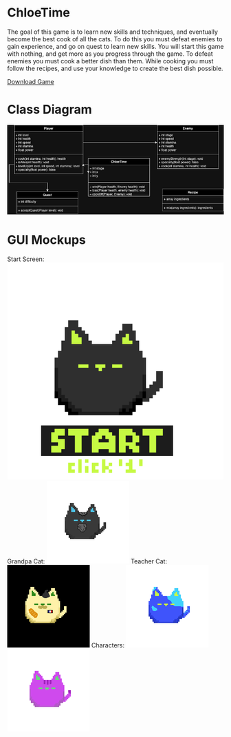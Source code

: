 # ChloeTime
The goal of this game is to learn new skills and techniques, and eventually become the best cook of all the cats. To do this you must defeat enemies to gain experience, and go on quest to learn new skills. You will start this game with nothing, and get more as you progress through the game. To defeat enemies you must cook a better dish than them. While cooking you must follow the recipes, and use your knowledge to create the best dish possible.

[Download Game](https://github.com/Chloe-Zou/ChloeTime/blob/main/src/chloeTime.zip)

# Class Diagram
![Class Diagram](https://github.com/Chloe-Zou/ChloeTime/blob/main/images/cdcookoff.drawio.png?raw=true)

# GUI Mockups
Start Screen:
![Start Screen](https://github.com/Chloe-Zou/ChloeTime/blob/main/images/start.png?raw=true)
Grandpa Cat:
![Grandpa Cat](https://github.com/Chloe-Zou/ChloeTime/blob/main/images/gramps.png?raw=true)
Teacher Cat:
![TEacher](https://github.com/Chloe-Zou/ChloeTime/blob/main/images/onion.png?raw=true)
Characters:
![Blue Cat](https://github.com/Chloe-Zou/ChloeTime/blob/main/images/blue_char.png?raw=true)
![Purple Cat](https://github.com/Chloe-Zou/ChloeTime/blob/main/images/purp_char.png?raw=true)
